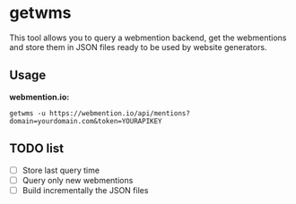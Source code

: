# getwms

This tool allows you to query a webmention backend, get the webmentions and store them in JSON files ready to be used by website generators.

## Usage

**webmention.io:**
```
getwms -u https://webmention.io/api/mentions?domain=yourdomain.com&token=YOURAPIKEY
```

## TODO list

- [ ] Store last query time
- [ ] Query only new webmentions
- [ ] Build incrementally the JSON files
